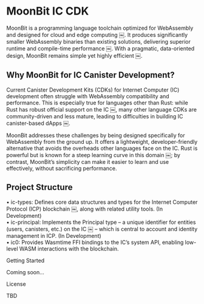 # MoonBit IC CDK

MoonBit is a programming language toolchain optimized for WebAssembly and designed for cloud and edge computing ￼. It produces significantly smaller WebAssembly binaries than existing solutions, delivering superior runtime and compile-time performance ￼. With a pragmatic, data-oriented design, MoonBit remains simple yet highly efficient ￼.

## Why MoonBit for IC Canister Development?

Current Canister Development Kits (CDKs) for Internet Computer (IC) development often struggle with WebAssembly compatibility and performance. This is especially true for languages other than Rust: while Rust has robust official support on the IC ￼, many other language CDKs are community-driven and less mature, leading to difficulties in building IC canister-based dApps ￼.

MoonBit addresses these challenges by being designed specifically for WebAssembly from the ground up. It offers a lightweight, developer-friendly alternative that avoids the overheads other languages face on the IC. Rust is powerful but is known for a steep learning curve in this domain ￼; by contrast, MoonBit’s simplicity can make it easier to learn and use effectively, without sacrificing performance.

## Project Structure
•	ic-types: Defines core data structures and types for the Internet Computer Protocol (ICP) blockchain ￼, along with related utility tools. (In Development)  
•	ic-principal: Implements the Principal type – a unique identifier for entities (users, canisters, etc.) on the IC ￼ – which is central to account and identity management in ICP. (In Development)  
•	ic0: Provides Wasmtime FFI bindings to the IC’s system API, enabling low-level WASM interactions with the blockchain.

Getting Started

Coming soon…

License

TBD
